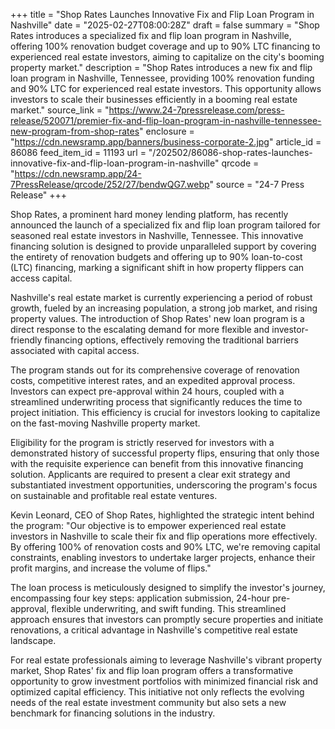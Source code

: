 +++
title = "Shop Rates Launches Innovative Fix and Flip Loan Program in Nashville"
date = "2025-02-27T08:00:28Z"
draft = false
summary = "Shop Rates introduces a specialized fix and flip loan program in Nashville, offering 100% renovation budget coverage and up to 90% LTC financing to experienced real estate investors, aiming to capitalize on the city's booming property market."
description = "Shop Rates introduces a new fix and flip loan program in Nashville, Tennessee, providing 100% renovation funding and 90% LTC for experienced real estate investors. This opportunity allows investors to scale their businesses efficiently in a booming real estate market."
source_link = "https://www.24-7pressrelease.com/press-release/520071/premier-fix-and-flip-loan-program-in-nashville-tennessee-new-program-from-shop-rates"
enclosure = "https://cdn.newsramp.app/banners/business-corporate-2.jpg"
article_id = 86086
feed_item_id = 11193
url = "/202502/86086-shop-rates-launches-innovative-fix-and-flip-loan-program-in-nashville"
qrcode = "https://cdn.newsramp.app/24-7PressRelease/qrcode/252/27/bendwQG7.webp"
source = "24-7 Press Release"
+++

<p>Shop Rates, a prominent hard money lending platform, has recently announced the launch of a specialized fix and flip loan program tailored for seasoned real estate investors in Nashville, Tennessee. This innovative financing solution is designed to provide unparalleled support by covering the entirety of renovation budgets and offering up to 90% loan-to-cost (LTC) financing, marking a significant shift in how property flippers can access capital.</p><p>Nashville's real estate market is currently experiencing a period of robust growth, fueled by an increasing population, a strong job market, and rising property values. The introduction of Shop Rates' new loan program is a direct response to the escalating demand for more flexible and investor-friendly financing options, effectively removing the traditional barriers associated with capital access.</p><p>The program stands out for its comprehensive coverage of renovation costs, competitive interest rates, and an expedited approval process. Investors can expect pre-approval within 24 hours, coupled with a streamlined underwriting process that significantly reduces the time to project initiation. This efficiency is crucial for investors looking to capitalize on the fast-moving Nashville property market.</p><p>Eligibility for the program is strictly reserved for investors with a demonstrated history of successful property flips, ensuring that only those with the requisite experience can benefit from this innovative financing solution. Applicants are required to present a clear exit strategy and substantiated investment opportunities, underscoring the program's focus on sustainable and profitable real estate ventures.</p><p>Kevin Leonard, CEO of Shop Rates, highlighted the strategic intent behind the program: "Our objective is to empower experienced real estate investors in Nashville to scale their fix and flip operations more effectively. By offering 100% of renovation costs and 90% LTC, we're removing capital constraints, enabling investors to undertake larger projects, enhance their profit margins, and increase the volume of flips."</p><p>The loan process is meticulously designed to simplify the investor's journey, encompassing four key steps: application submission, 24-hour pre-approval, flexible underwriting, and swift funding. This streamlined approach ensures that investors can promptly secure properties and initiate renovations, a critical advantage in Nashville's competitive real estate landscape.</p><p>For real estate professionals aiming to leverage Nashville's vibrant property market, Shop Rates' fix and flip loan program offers a transformative opportunity to grow investment portfolios with minimized financial risk and optimized capital efficiency. This initiative not only reflects the evolving needs of the real estate investment community but also sets a new benchmark for financing solutions in the industry.</p>